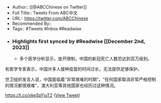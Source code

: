 - Author:: [[@ABCChinese on Twitter]]
- Full Title:: Tweets From ABC中文
- URL:: https://twitter.com/ABCChinese
- Recommended By::
- Tags:: #Tweets #Inbox #Readwise
- ### Highlights first synced by #Readwise [[December 2nd, 2023]]
    - 多个医学分析显示，放开限制，中国的新冠死亡人数恐达到百万级别。

有医学专家表示，中国许多人接种疫苗的时间过长，无法提供足够保护。

世卫组织发言人说，中国面临着“非常艰难的时期”。“任何国家取消非常严格控制的情况都很艰难”，澳大利亚等其他国家也经历过这种情况。

https://t.co/xkeSpYjuT2 ([View Tweet](https://twitter.com/ABCChinese/status/1602951769880944640))
